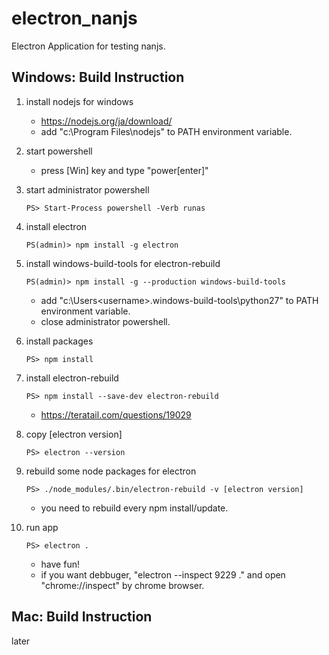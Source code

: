 # electron_nanjs

Electron Application for testing nanjs.

## Windows: Build Instruction

1. install nodejs for windows
   * https://nodejs.org/ja/download/
   * add "c:\Program Files\nodejs" to PATH environment variable.

2. start powershell
   * press [Win] key and type "power[enter]"

3. start administrator powershell
   ````
   PS> Start-Process powershell -Verb runas
   ````

4. install electron
   ````
   PS(admin)> npm install -g electron
   ````

5. install windows-build-tools for electron-rebuild
   ````
   PS(admin)> npm install -g --production windows-build-tools
   ````
   * add "c:\Users\<username>\.windows-build-tools\python27" to PATH environment variable.
   * close administrator powershell.

6. install packages
   ````
   PS> npm install
   ````

7. install electron-rebuild
   ````
   PS> npm install --save-dev electron-rebuild
   ````
   * https://teratail.com/questions/19029

8. copy [electron version]
   ````
   PS> electron --version
   ````

9. rebuild some node packages for electron
   ````
   PS> ./node_modules/.bin/electron-rebuild -v [electron version]
   ````
   * you need to rebuild every npm install/update.

10. run app
    ````
    PS> electron .
    ````
    * have fun!
    * if you want debbuger, "electron --inspect 9229 ." and open "chrome://inspect" by chrome browser.

## Mac: Build Instruction

later

